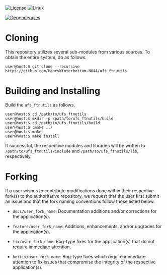 [![License](https://img.shields.io/badge/License-LGPL_v2.1-black)](https://github.com/HenryWinterbottom-NOAA/ufs_pyutils/blob/develop/LICENSE)
![Linux](https://img.shields.io/badge/Linux-ubuntu%7Ccentos-lightgrey)

[![Dependencies](https://img.shields.io/badge/Dependencies-fson-orange)](https://github.com/josephalevin/fson)

# Cloning

This repository utilizes several sub-modules from various sources. To
obtain the entire system, do as follows.

~~~
user@host:$ git clone --recursive https://github.com/HenryWinterbottom-NOAA/ufs_ftnutils
~~~

# Building and Installing

Build the `ufs_ftnutils` as follows.

~~~
user@host:$ cd /path/to/ufs_ftnutils
user@host:$ mkdir -p /path/to/ufs_ftnutils/build
user@host:$ cd /path/to/ufs_ftnutils/build
user@host:$ cmake ../
user@host:$ make
user@host:$ make install
~~~

If successful, the respective modules and libraries will be written to
`/path/to/ufs_ftnutils/include` and `/path/to/ufs_ftnutils/lib`,
respectively.

# Forking

If a user wishes to contribute modifications done within their
respective fork(s) to the authoritative repository, we request that
the user first submit an issue and that the fork naming conventions
follow those listed below.

- `docs/user_fork_name`: Documentation additions and/or corrections for the application(s).

- `feature/user_fork_name`: Additions, enhancements, and/or upgrades for the application(s).

- `fix/user_fork_name`: Bug-type fixes for the application(s) that do not require immediate attention.

- `hotfix/user_fork_name`: Bug-type fixes which require immediate attention to fix issues that compromise the integrity of the respective application(s).  